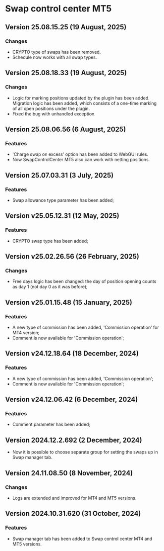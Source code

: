 # Swap control center MT5

## Version 25.08.15.25 (19 August, 2025)
### Changes
* CRYPTO type of swaps has been removed.
* Schedule now works with all swap types.

## Version 25.08.18.33 (19 August, 2025)
### Changes
* Logic for marking positions updated by the plugin has been added. Migration logic has been added, which consists of a one-time marking of all open positions under the plugin.
* Fixed the bug with unhandled exception. 

## Version 25.08.06.56 (6 August, 2025)
### Features
* 'Charge swap on excess' option has been added to WebGUI rules.
* Now SwapControlCenter MT5 also can work with netting positions.

## Version 25.07.03.31 (3 July, 2025)
### Features
* Swap allowance type parameter has been added;

## Version v25.05.12.31 (12 May, 2025)
### Features
* CRYPTO swap type has been added;

## Version v25.02.26.56 (26 February, 2025)
### Changes
* Free days logic has been changed: the day of position opening counts as day 1 (not day 0 as it was before);

## Version v25.01.15.48 (15 January, 2025)
### Features
* A new type of commission has been added, 'Commission operation' for MT4 version;
* Comment is now available for 'Commission operation'; 

## Version v24.12.18.64 (18 December, 2024)
### Features
* A new type of commission has been added, 'Commission operation';
* Comment is now available for 'Commission operation'; 

## Version v24.12.06.42 (6 December, 2024)
### Features
* Comment parameter has been added;

## Version 2024.12.2.692 (2 December, 2024)
* Now it is possible to choose separate group for setting the swaps up in Swap manager tab.

## Version 24.11.08.50 (8 November, 2024)
### Changes
* Logs are extended and improved for MT4 and MT5 versions.

## Version 2024.10.31.620 (31 October, 2024)
### Features
* Swap manager tab has been added to Swap control center MT4 and MT5 versions.
